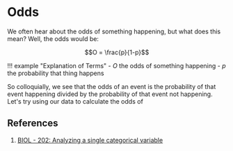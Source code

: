 # Odds

We often hear about the odds of something happening, but what does this mean? Well, the odds would be:

$$O = \frac{p}{1-p}$$

!!! example "Explanation of Terms"
    - $O$ the odds of something happening
    - $p$ the probability that thing happens
    
So colloquially, we see that the odds of an event is the probability of that event happening divided by the 
probability of that event not happening. Let's try using our data to calculate the odds of 

## References

1. [BIOL - 202: Analyzing a single categorical variable](https://ubco-biology.github.io/BIOL202/estproportions.html)
